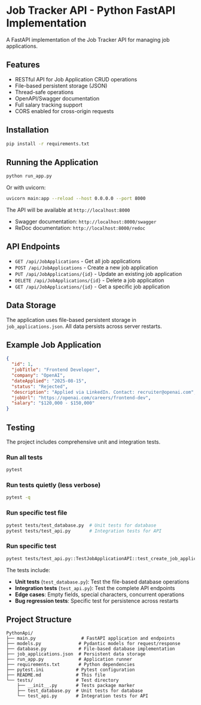 # Job Tracker API - Python FastAPI Implementation

A FastAPI implementation of the Job Tracker API for managing job applications.

## Features

- RESTful API for Job Application CRUD operations
- File-based persistent storage (JSON)
- Thread-safe operations
- OpenAPI/Swagger documentation
- Full salary tracking support
- CORS enabled for cross-origin requests

## Installation

```bash
pip install -r requirements.txt
```

## Running the Application

```bash
python run_app.py
```

Or with uvicorn:

```bash
uvicorn main:app --reload --host 0.0.0.0 --port 8000
```

The API will be available at `http://localhost:8000`
- Swagger documentation: `http://localhost:8000/swagger`
- ReDoc documentation: `http://localhost:8000/redoc`

## API Endpoints

- `GET /api/JobApplications` - Get all job applications
- `POST /api/JobApplications` - Create a new job application
- `PUT /api/JobApplications/{id}` - Update an existing job application
- `DELETE /api/JobApplications/{id}` - Delete a job application
- `GET /api/JobApplications/{id}` - Get a specific job application

## Data Storage

The application uses file-based persistent storage in `job_applications.json`. All data persists across server restarts.

## Example Job Application

```json
{
  "id": 1,
  "jobTitle": "Frontend Developer",
  "company": "OpenAI",
  "dateApplied": "2025-08-15",
  "status": "Rejected",
  "description": "Applied via LinkedIn. Contact: recruiter@openai.com",
  "jobUrl": "https://openai.com/careers/frontend-dev",
  "salary": "$120,000 - $150,000"
}
```

## Testing

The project includes comprehensive unit and integration tests.

### Run all tests
```bash
pytest
```

### Run tests quietly (less verbose)
```bash
pytest -q
```

### Run specific test file
```bash
pytest tests/test_database.py  # Unit tests for database
pytest tests/test_api.py       # Integration tests for API
```

### Run specific test
```bash
pytest tests/test_api.py::TestJobApplicationAPI::test_create_job_application
```

The tests include:
- **Unit tests** (`test_database.py`): Test the file-based database operations
- **Integration tests** (`test_api.py`): Test the complete API endpoints
- **Edge cases**: Empty fields, special characters, concurrent operations
- **Bug regression tests**: Specific test for persistence across restarts

## Project Structure

```
PythonApi/
├── main.py                 # FastAPI application and endpoints
├── models.py              # Pydantic models for request/response
├── database.py            # File-based database implementation
├── job_applications.json  # Persistent data storage
├── run_app.py             # Application runner
├── requirements.txt       # Python dependencies
├── pytest.ini            # Pytest configuration
├── README.md             # This file
└── tests/                # Test directory
    ├── __init__.py       # Tests package marker
    ├── test_database.py  # Unit tests for database
    └── test_api.py       # Integration tests for API
```